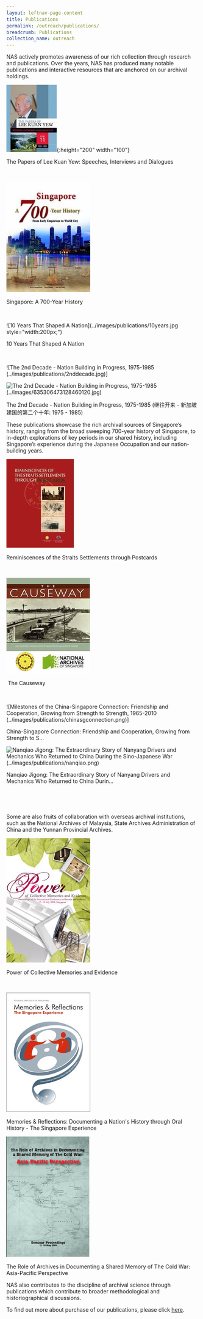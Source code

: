 ```yaml
---
layout: leftnav-page-content
title: Publications
permalink: /outreach/publications/
breadcrumb: Publications
collection_name: outreach
---
```


NAS actively promotes awareness of our rich collection through research and publications. Over the years, NAS has produced many notable publications and interactive resources that are anchored on our archival holdings.

 

![The Papers of Lee Kuan Yew: Speeches, Interviews and Dialogues](../images/publications/leekuanyewspeeches.jpg){:height="200" width="100"}



 The Papers of Lee Kuan Yew: Speeches, Interviews and Dialogues      

​                        

![Singapore: A 700-Year History](../images/publications/700yearhistory.jpg)                             

Singapore: A 700-Year History            

​                 

![10 Years That Shaped A Nation](../images/publications/10years.jpg style="width:200px;")                             

10 Years That Shaped A Nation               

​              

![The 2nd Decade - Nation Building in Progress, 1975-1985 (../images/publications/2nddecade.jpg)]                            

![The 2nd Decade - Nation Building in Progress, 1975-1985 (../images/635306473128460120.jpg)](https://www.nas.gov.sg/UploadFiles/635306473128460120.jpg) 

 The 2nd Decade - Nation Building in Progress, 1975-1985 (继往开来 - 新加坡建国的第二个十年: 1975 - 1985) 



These publications showcase the rich archival sources of Singapore’s history, ranging from the broad sweeping 700-year history of Singapore, to in-depth explorations of key periods in our shared history, including Singapore’s experience during the Japanese Occupation and our nation-building years. 

![Reminiscences of the Straits Settlements through Postcards](../images/publications/straitssettlements.jpg)                             

  Reminiscences of the Straits Settlements through Postcards     

​                        

![The Causeway](../images/publications/causeway.jpg)

​                                The Causeway            

​                 

![Milestones of the China-Singapore Connection: Friendship and Cooperation, Growing from Strength to Strength, 1965-2010 (../images/publications/chinasgconnection.png)]

 

China-Singapore Connection: Friendship and Cooperation, Growing from Strength to S...                             

![Nanqiao Jigong: The Extraordinary Story of Nanyang Drivers and Mechanics Who Returned to China During the Sino-Japanese War (../images/publications/nanqiao.png)]()                             

Nanqiao Jigong: The Extraordinary Story of Nanyang Drivers and Mechanics Who Returned to China Durin... 

​                       

​                     

Some are also fruits of collaboration with overseas archival institutions, such as the National Archives of Malaysia, State Archives Administration of China and the Yunnan Provincial Archives.

 

![Power of Collective Memories and Evidence ](../images/publications/collectivememories.jpg)                             

Power of Collective Memories and Evidence      

​                        

![Memories & Reflections: Documenting a Nation's History through Oral History - The Singapore Experience](../images/publications/memoriesandreflections.jpg)                             

Memories & Reflections: Documenting a Nation's History through Oral History - The Singapore Experience                            



![The Role of Archives in Documenting a Shared Memory of The Cold War: Asia-Pacific Perspective](../images/publications/coldwar.jpg)

 The Role of Archives in Documenting a Shared Memory of The Cold War: Asia-Pacific Perspective                             



NAS also contributes to the discipline of archival science through publications which contribute to broader methodological and historiographical discussions.

 

To find out more about purchase of our publications, please click [here](http://www.nas.gov.sg/archivesonline/publications). 